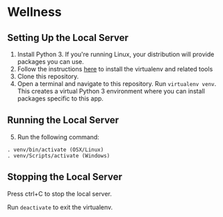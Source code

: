 # Wellness

## Setting Up the Local Server
1. Install Python 3. If you're running Linux, your distribution will provide packages you can use.
2. Follow the instructions [here](http://flask.pocoo.org/docs/0.12/installation/#installation) to install the virtualenv and related tools
3. Clone this repository.
4. Open a terminal and navigate to this repository. Run ```virtualenv venv```. This creates a virtual Python 3 environment where you can install packages specific to this app.

## Running the Local Server
5. Run the following command:
```
. venv/bin/activate (OSX/Linux)
. venv/Scripts/activate (Windows)
```

## Stopping the Local Server
Press ctrl+C to stop the local server.

Run ```deactivate``` to exit the virtualenv.

